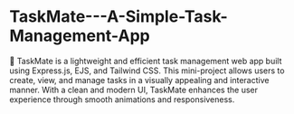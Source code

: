 # TaskMate---A-Simple-Task-Management-App
🚀 TaskMate is a lightweight and efficient task management web app built using Express.js, EJS, and Tailwind CSS. This mini-project allows users to create, view, and manage tasks in a visually appealing and interactive manner. With a clean and modern UI, TaskMate enhances the user experience through smooth animations and responsiveness.
